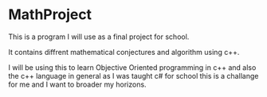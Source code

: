 # MathProject

This is a program I will use as a final project for school.

It contains diffrent mathematical conjectures and algorithm using c++.

I will be using this to learn Objective Oriented programming in c++ and also the c++ language in general as I was taught c# for school this is a challange for me and I want to broader my horizons.
